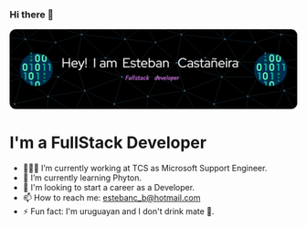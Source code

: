 ### Hi there 👋

![Header](./github-header-image.png)

# I'm a FullStack Developer

- 👷🏽‍♂️ I’m currently working at TCS as Microsoft Support Engineer.
- 🌱 I’m currently learning Phyton.
- 🚀 I'm looking to start a career as a Developer.
- 📫 How to reach me: estebanc_b@hotmail.com
- ⚡ Fun fact: I'm uruguayan and I don't drink mate 🧉.

<!--START_SECTION:waka-->

<!--END_SECTION:waka-->

